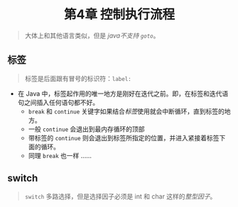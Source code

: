 # <center> 第4章 控制执行流程 </center>
> 大体上和其他语言类似，但是 *java不支持 `goto`*。

## 标签
> 标签是后面跟有冒号的标识符：`label:`
- 在 Java 中，标签起作用的唯一地方是刚好在迭代之前。即，在标签和迭代语句之间插入任何语句都不好。
    - `break` 和 `continue` 关键字如果结合*标签*使用就会中断循环，直到标签的地方。
    - 一般 `continue` 会退出到最内存循环的顶部
    - 带标签的 `continue` 则会退出到标签所指定的位置，并进入紧接着标签下面的循环。
    - 同理 `break` 也一样 ……

## switch
> `switch` 多路选择，但是选择因子必须是 int 和 char 这样的*整型因子*。